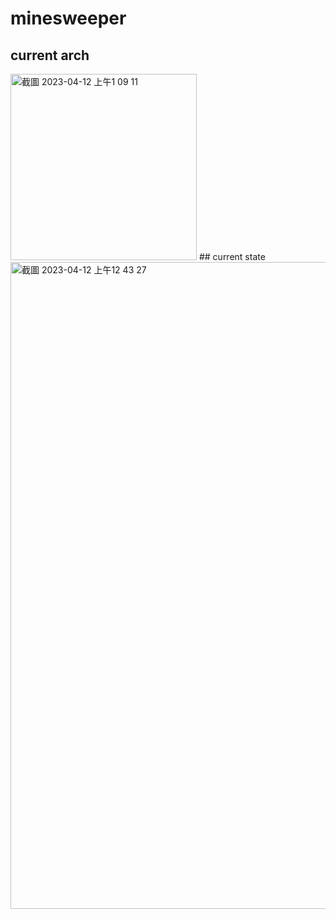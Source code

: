# minesweeper

## current arch
<img width="298" alt="截圖 2023-04-12 上午1 09 11" src="https://user-images.githubusercontent.com/69885352/231238520-4e8f57ab-4093-4bc4-b89a-6221db00d8a4.png">
## current state
<img width="1035" alt="截圖 2023-04-12 上午12 43 27" src="https://user-images.githubusercontent.com/69885352/231238544-e7f0c099-ddf7-485e-ac13-a2dd7aa0e8a4.png">
